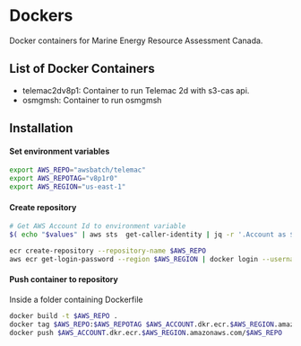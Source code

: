 # Dockers
Docker containers for Marine Energy Resource Assessment Canada.

## List of Docker Containers
- telemac2dv8p1: Container to run Telemac 2d with s3-cas api.
- osmgmsh: Container to run osmgmsh

## Installation
#### Set environment variables
```bash
export AWS_REPO="awsbatch/telemac"
export AWS_REPOTAG="v8p1r0"
export AWS_REGION="us-east-1"
```

#### Create repository
```bash
# Get AWS Account Id to environment variable
$( echo "$values" | aws sts  get-caller-identity | jq -r '.Account as $k | "export AWS_ACCOUNT=\($k)"') 

ecr create-repository --repository-name $AWS_REPO
aws ecr get-login-password --region $AWS_REGION | docker login --username AWS --password-stdin $AWS_ACCOUNT.dkr.ecr.$AWS_REGION.amazonaws.com/$AWS_REPO
```

#### Push container to repository
Inside a folder containing Dockerfile
```bash
docker build -t $AWS_REPO . 
docker tag $AWS_REPO:$AWS_REPOTAG $AWS_ACCOUNT.dkr.ecr.$AWS_REGION.amazonaws.com/$AWS_REPO:$AWS_REPOTAG
docker push $AWS_ACCOUNT.dkr.ecr.$AWS_REGION.amazonaws.com/$AWS_REPO
```
